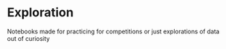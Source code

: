# Exploration
Notebooks made for practicing for competitions or just explorations of data out of curiosity 
